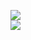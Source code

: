 [![](https://img.shields.io/badge/Made%20With-Github%20Spray-lightgrey.svg?style=for-the-badge&logo=github)](https://github.com/Annihil/github-spray#15515)  
[![](https://i.imgur.com/2DrTn0Z.gif)](https://github.com/Annihil/github-spray)